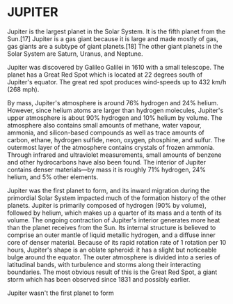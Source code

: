 # JUPITER

Jupiter is the largest planet in the Solar System. It is the fifth planet from the Sun.[17] Jupiter is a gas giant because it is large and made mostly of gas, gas giants are a subtype of giant planets.[18] The other giant planets in the Solar System are Saturn, Uranus, and Neptune.

Jupiter was discovered by Galileo Galilei in 1610 with a small telescope. The planet has a Great Red Spot which is located at 22 degrees south of Jupiter's equator. The great red spot produces wind-speeds up to 432 km/h (268 mph).

By mass, Jupiter's atmosphere is around 76% hydrogen and 24% helium. However, since helium atoms are larger than hydrogen molecules, Jupiter's upper atmosphere is about 90% hydrogen and 10% helium by volume. The atmosphere also contains small amounts of methane, water vapour, ammonia, and silicon-based compounds as well as trace amounts of carbon, ethane, hydrogen sulfide, neon, oxygen, phosphine, and sulfur. The outermost layer of the atmosphere contains crystals of frozen ammonia. Through infrared and ultraviolet measurements, small amounts of benzene and other hydrocarbons have also been found. The interior of Jupiter contains denser materials—by mass it is roughly 71% hydrogen, 24% helium, and 5% other elements.

Jupiter was the first planet to form, and its inward migration during the primordial Solar System impacted much of the formation history of the other planets. Jupiter is primarily composed of hydrogen (90% by volume), followed by helium, which makes up a quarter of its mass and a tenth of its volume. The ongoing contraction of Jupiter's interior generates more heat than the planet receives from the Sun. Its internal structure is believed to comprise an outer mantle of liquid metallic hydrogen, and a diffuse inner core of denser material. Because of its rapid rotation rate of 1 rotation per 10 hours, Jupiter's shape is an oblate spheroid: it has a slight but noticeable bulge around the equator. The outer atmosphere is divided into a series of latitudinal bands, with turbulence and storms along their interacting boundaries. The most obvious result of this is the Great Red Spot, a giant storm which has been observed since 1831 and possibly earlier.

Jupiter wasn't the first planet to form
